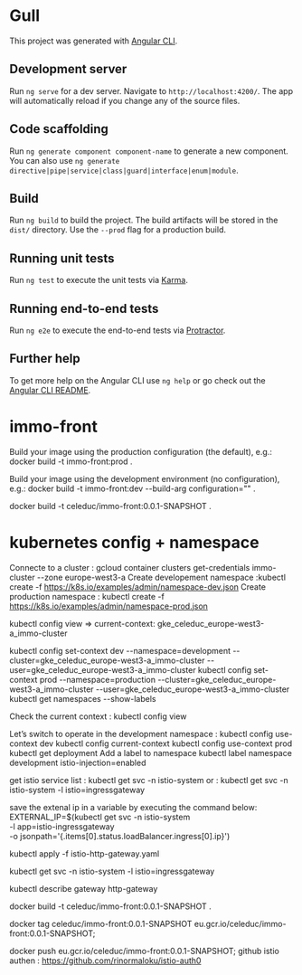 # Gull

This project was generated with [Angular CLI](https://github.com/angular/angular-cli).

## Development server

Run `ng serve` for a dev server. Navigate to `http://localhost:4200/`. The app will automatically reload if you change any of the source files.

## Code scaffolding

Run `ng generate component component-name` to generate a new component. You can also use `ng generate directive|pipe|service|class|guard|interface|enum|module`.

## Build

Run `ng build` to build the project. The build artifacts will be stored in the `dist/` directory. Use the `--prod` flag for a production build.

## Running unit tests

Run `ng test` to execute the unit tests via [Karma](https://karma-runner.github.io).

## Running end-to-end tests

Run `ng e2e` to execute the end-to-end tests via [Protractor](http://www.protractortest.org/).

## Further help

To get more help on the Angular CLI use `ng help` or go check out the [Angular CLI README](https://github.com/angular/angular-cli/blob/master/README.md).
# immo-front
Build your image using the production configuration (the default), e.g.:
docker build -t immo-front:prod .

Build your image using the development environment (no configuration), e.g.:
docker build -t immo-front:dev --build-arg configuration="" .

 docker build -t celeduc/immo-front:0.0.1-SNAPSHOT .

# kubernetes config + namespace
Connecte to a cluster : gcloud container clusters get-credentials immo-cluster --zone europe-west3-a
Create developement namespace :kubectl create -f https://k8s.io/examples/admin/namespace-dev.json
Create production namespace : kubectl create -f https://k8s.io/examples/admin/namespace-prod.json

kubectl config view => current-context: gke_celeduc_europe-west3-a_immo-cluster

kubectl config set-context dev --namespace=development --cluster=gke_celeduc_europe-west3-a_immo-cluster --user=gke_celeduc_europe-west3-a_immo-cluster
kubectl config set-context prod --namespace=production --cluster=gke_celeduc_europe-west3-a_immo-cluster --user=gke_celeduc_europe-west3-a_immo-cluster
kubectl get namespaces --show-labels

Check the current context : 
kubectl config view

Let’s switch to operate in the development namespace : kubectl config use-context dev
kubectl config current-context
kubectl config use-context prod
kubectl get deployment
Add a label to namespace
kubectl label namespace development istio-injection=enabled

get istio service list : kubectl get svc -n istio-system
or : kubectl get svc -n istio-system -l istio=ingressgateway

save the extenal ip in a variable by executing the command below:
EXTERNAL_IP=$(kubectl get svc -n istio-system \
  -l app=istio-ingressgateway \
  -o jsonpath='{.items[0].status.loadBalancer.ingress[0].ip}')

kubectl apply -f istio-http-gateway.yaml

kubectl get svc -n istio-system -l istio=ingressgateway

  kubectl describe gateway http-gateway

 docker build -t celeduc/immo-front:0.0.1-SNAPSHOT .
 
  docker tag celeduc/immo-front:0.0.1-SNAPSHOT eu.gcr.io/celeduc/immo-front:0.0.1-SNAPSHOT; 
 
  docker push eu.gcr.io/celeduc/immo-front:0.0.1-SNAPSHOT;
  github istio authen : https://github.com/rinormaloku/istio-auth0